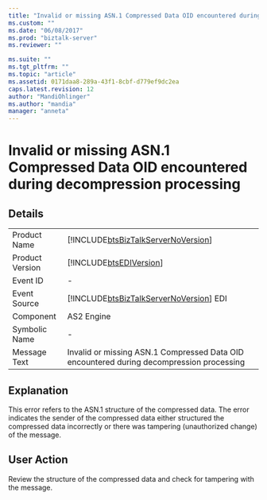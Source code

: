 ```yaml
---
title: "Invalid or missing ASN.1 Compressed Data OID encountered during decompression processing | Microsoft Docs"
ms.custom: ""
ms.date: "06/08/2017"
ms.prod: "biztalk-server"
ms.reviewer: ""

ms.suite: ""
ms.tgt_pltfrm: ""
ms.topic: "article"
ms.assetid: 0171daa8-289a-43f1-8cbf-d779ef9dc2ea
caps.latest.revision: 12
author: "MandiOhlinger"
ms.author: "mandia"
manager: "anneta"
---
```

# Invalid or missing ASN.1 Compressed Data OID encountered during decompression processing
## Details  
  
|                 |                                                                                          |
|-----------------|------------------------------------------------------------------------------------------|
|  Product Name   |    [!INCLUDE[btsBizTalkServerNoVersion](../includes/btsbiztalkservernoversion-md.md)]    |
| Product Version |                [!INCLUDE[btsEDIVersion](../includes/btsediversion-md.md)]                |
|    Event ID     |                                            -                                             |
|  Event Source   |  [!INCLUDE[btsBizTalkServerNoVersion](../includes/btsbiztalkservernoversion-md.md)] EDI  |
|    Component    |                                        AS2 Engine                                        |
|  Symbolic Name  |                                            -                                             |
|  Message Text   | Invalid or missing ASN.1 Compressed Data OID encountered during decompression processing |
  
## Explanation  
 This error refers to the ASN.1 structure of the compressed data. The error indicates the sender of the compressed data either structured the compressed data incorrectly or there was tampering (unauthorized change) of the message.  
  
## User Action  
 Review the structure of the compressed data and check for tampering with the message.